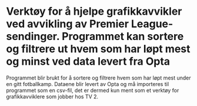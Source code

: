 # Verktøy for å hjelpe grafikkavvikler ved avvikling av Premier League-sendinger. Programmet kan sortere og filtrere ut hvem som har løpt mest og minst ved data levert fra Opta

Programmet blir brukt for å sortere og filtrere hvem som har løpt mest under en gitt fotballkamp. Dataene blir levert av Opta og må importeres til programmet som en csv-fil, det er dermed kun ment som
et verktøy for grafikkavviklere som jobber hos TV 2.
